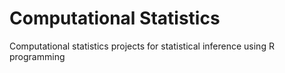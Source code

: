 # Computational Statistics
Computational statistics projects for statistical inference using R programming
